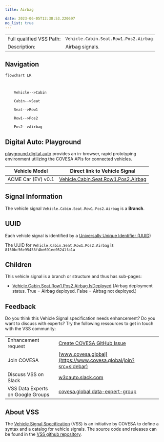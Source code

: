 ```yaml
---
title: Airbag

date: 2023-06-05T12:38:53.220697
no_list: true
---
```



| | |
|---|---|
| Full qualified VSS Path: | `Vehicle.Cabin.Seat.Row1.Pos2.Airbag` |
| Description: | Airbag signals. |

## Navigation

```mermaid
flowchart LR



    Vehicle-->Cabin

    Cabin-->Seat

    Seat-->Row1

    Row1-->Pos2

    Pos2-->Airbag

```


## Digital Auto: Playground

[playground.digital.auto](http://digital.auto) provides an in-browser, rapid prototyping environment utilizing the COVESA APIs for connected vehicles. 

| Vehicle Model | Direct link to Vehicle Signal |
|---|---|
| ACME Car (EV) v0.1 | [Vehicle.Cabin.Seat.Row1.Pos2.Airbag](https://digitalauto.netlify.app/model/STLWzk1WyqVVLbfymb4f/cvi/list/Vehicle.Cabin.Seat.Row1.Pos2.Airbag/) |


## Signal Information




The vehicle signal `Vehicle.Cabin.Seat.Row1.Pos2.Airbag` is a **Branch**.





## UUID

Each vehicle signal is identified by a [Universally Unique Identifier (UUID](https://en.wikipedia.org/wiki/Universally_unique_identifier))

The UUID for `Vehicle.Cabin.Seat.Row1.Pos2.Airbag` is `8150bc56e95453f4be691ee05241fa1a`

## Children

This vehicle signal is a branch or structure and thus has sub-pages:

- [Vehicle.Cabin.Seat.Row1.Pos2.Airbag.IsDeployed](isdeployed/) (Airbag deployment status. True = Airbag deployed. False = Airbag not deployed.)


## Feedback

Do you think this Vehicle Signal specification needs enhancement? Do you want to discuss with experts? Try the following ressources to get in touch with the VSS community:

| | |
|---|---|
| Enhancement request | [Create COVESA GitHub Issue](https://github.com/COVESA/vehicle_signal_specification/issues/new?body=Please+describe+your+feedback&title=Signal+feedback+Vehicle.Cabin.Seat.Row1.Pos2.Airbag) |
| Join COVESA | [www.covesa.global](https://www.covesa.global/join?src=sidebar) |
| Discuss VSS on Slack | [w3cauto.slack.com](http://w3cauto.slack.com/) |
| VSS Data Experts on Google Groups | [covesa.global data-expert-group](https://groups.google.com/a/covesa.global/g/data-expert-group) |

## About VSS

The [Vehicle Signal Specification](https://covesa.github.io/vehicle_signal_specification/) (VSS)
is an initiative by COVESA to define a syntax and a catalog for vehicle signals.
The source code and releases can be found in the [VSS github repository](https://github.com/COVESA/vehicle_signal_specification).

